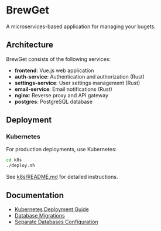 # BrewGet

A microservices-based application for managing your bugets.

## Architecture

BrewGet consists of the following services:

- **frontend**: Vue.js web application
- **auth-service**: Authentication and authorization (Rust)
- **settings-service**: User settings management (Rust)
- **email-service**: Email notifications (Rust)
- **nginx**: Reverse proxy and API gateway
- **postgres**: PostgreSQL database

## Deployment

### Kubernetes

For production deployments, use Kubernetes:

```bash
cd k8s
./deploy.sh
```

See [k8s/README.md](k8s/README.md) for detailed instructions.

## Documentation

- [Kubernetes Deployment Guide](k8s/README.md)
- [Database Migrations](backend/MIGRATIONS.md)
- [Separate Databases Configuration](backend/SEPARATE_DATABASES.md)
